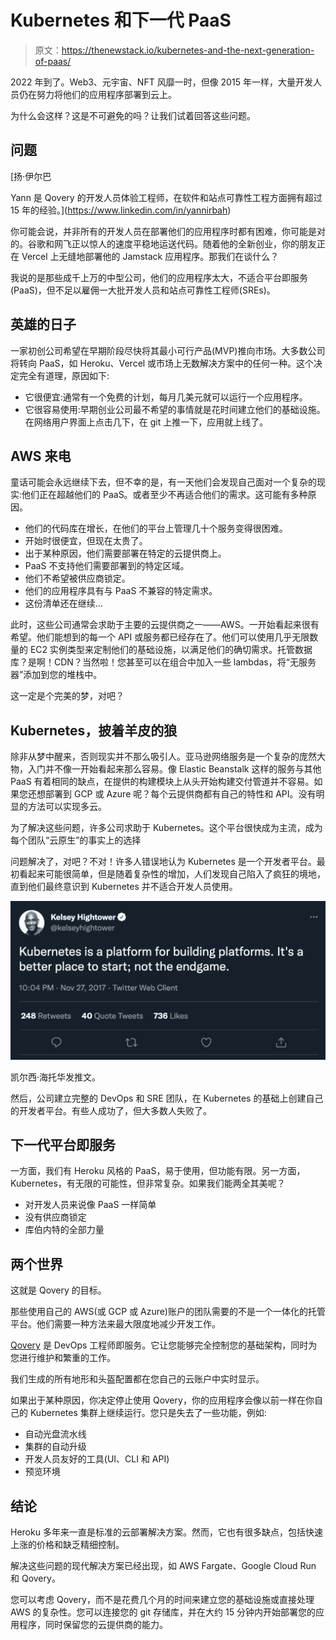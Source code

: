 # Kubernetes 和下一代 PaaS

> 原文：<https://thenewstack.io/kubernetes-and-the-next-generation-of-paas/>

2022 年到了。Web3、元宇宙、NFT 风靡一时，但像 2015 年一样，大量开发人员仍在努力将他们的应用程序部署到云上。

为什么会这样？这是不可避免的吗？让我们试着回答这些问题。

## **问题**

 [扬·伊尔巴

Yann 是 Qovery 的开发人员体验工程师，在软件和站点可靠性工程方面拥有超过 15 年的经验。](https://www.linkedin.com/in/yannirbah) 

你可能会说，并非所有的开发人员在部署他们的应用程序时都有困难，你可能是对的。谷歌和网飞正以惊人的速度平稳地运送代码。随着他的全新创业，你的朋友正在 Vercel 上无缝地部署他的 Jamstack 应用程序。那我们在谈什么？

我说的是那些成千上万的中型公司，他们的应用程序太大，不适合平台即服务(PaaS)，但不足以雇佣一大批开发人员和站点可靠性工程师(SREs)。

## **英雄的日子**

一家初创公司希望在早期阶段尽快将其最小可行产品(MVP)推向市场。大多数公司将转向 PaaS，如 Heroku、Vercel 或市场上无数解决方案中的任何一种。这个决定完全有道理，原因如下:

*   它很便宜:通常有一个免费的计划，每月几美元就可以运行一个应用程序。
*   它很容易使用:早期创业公司最不希望的事情就是花时间建立他们的基础设施。在网络用户界面上点击几下，在 git 上推一下，应用就上线了。

## **AWS 来电**

童话可能会永远继续下去，但不幸的是，有一天他们会发现自己面对一个复杂的现实:他们正在超越他们的 PaaS。或者至少不再适合他们的需求。这可能有多种原因。

*   他们的代码库在增长，在他们的平台上管理几十个服务变得很困难。
*   开始时很便宜，但现在太贵了。
*   出于某种原因，他们需要部署在特定的云提供商上。
*   PaaS 不支持他们需要部署到的特定区域。
*   他们不希望被供应商锁定。
*   他们的应用程序具有与 PaaS 不兼容的特定需求。
*   这份清单还在继续…

此时，这些公司通常会求助于主要的云提供商之一——AWS。一开始看起来很有希望。他们能想到的每一个 API 或服务都已经存在了。他们可以使用几乎无限数量的 EC2 实例类型来定制他们的基础设施，以满足他们的确切需求。托管数据库？是啊！CDN？当然啦！您甚至可以在组合中加入一些 lambdas，将“无服务器”添加到您的堆栈中。

这一定是个完美的梦，对吧？

## **Kubernetes，披着羊皮的狼**

除非从梦中醒来，否则现实并不那么吸引人。亚马逊网络服务是一个复杂的庞然大物，入门并不像一开始看起来那么容易。像 Elastic Beanstalk 这样的服务与其他 PaaS 有着相同的缺点，在提供的构建模块上从头开始构建交付管道并不容易。如果您还想部署到 GCP 或 Azure 呢？每个云提供商都有自己的特性和 API。没有明显的方法可以实现多云。

为了解决这些问题，许多公司求助于 Kubernetes。这个平台很快成为主流，成为每个团队“云原生”的事实上的选择

问题解决了，对吧？不对！许多人错误地认为 Kubernetes 是一个开发者平台。最初看起来可能很简单，但是随着复杂性的增加，人们发现自己陷入了疯狂的境地，直到他们最终意识到 Kubernetes 并不适合开发人员使用。

![](img/5c173f2823d4cb535d6fc30a0dabaa2a.png)

凯尔西·海托华发推文。

然后，公司建立完整的 DevOps 和 SRE 团队，在 Kubernetes 的基础上创建自己的开发者平台。有些人成功了，但大多数人失败了。

## **下一代平台即服务**

一方面，我们有 Heroku 风格的 PaaS，易于使用，但功能有限。另一方面，Kubernetes，有无限的可能性，但非常复杂。如果我们能两全其美呢？

*   对开发人员来说像 PaaS 一样简单
*   没有供应商锁定
*   库伯内特的全部力量

## **两个世界**

这就是 Qovery 的目标。

那些使用自己的 AWS(或 GCP 或 Azure)账户的团队需要的不是一个一体化的托管平台。他们需要一种方法来最大限度地减少开发工作。

[Qovery](https://www.qovery.com/) 是 DevOps 工程师即服务。它让您能够完全控制您的基础架构，同时为您进行维护和繁重的工作。

我们生成的所有地形和头盔配置都在您自己的云账户中实时显示。

如果出于某种原因，你决定停止使用 Qovery，你的应用程序会像以前一样在你自己的 Kubernetes 集群上继续运行。您只是失去了一些功能，例如:

*   自动光盘流水线
*   集群的自动升级
*   开发人员友好的工具(UI、CLI 和 API)
*   预览环境

## **结论**

Heroku 多年来一直是标准的云部署解决方案。然而，它也有很多缺点，包括快速上涨的价格和缺乏精细控制。

解决这些问题的现代解决方案已经出现，如 AWS Fargate、Google Cloud Run 和 Qovery。

您可以考虑 Qovery，而不是花费几个月的时间来建立您的基础设施或直接处理 AWS 的复杂性。您可以连接您的 git 存储库，并在大约 15 分钟内开始部署您的应用程序，同时保留您的云提供商的能力。

<svg xmlns:xlink="http://www.w3.org/1999/xlink" viewBox="0 0 68 31" version="1.1"><title>Group</title> <desc>Created with Sketch.</desc></svg>